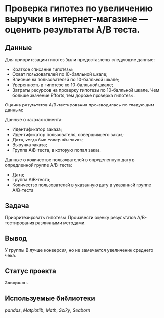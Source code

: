 # Проверка гипотез по увеличению выручки в интернет-магазине — оценить результаты A/B теста.

## Данные

Для приоритезации гипотез были предоставлены следующие данные:

- Краткое описание гипотезы;
- Охват пользователей по 10-балльной шкале;
- Влияние на пользователей по 10-балльной шкале;
- Уверенность в гипотезе по 10-балльной шкале;
- Затраты ресурсов на проверку гипотезы по 10-балльной шкале. Чем больше значение Efforts, тем дороже проверка гипотезы.

Оценка результатов А/В-тестирования производилась по следующим данным:

Данные о заказах клиента:

- Идентификатор заказа;
- Идентификатор пользователя, совершившего заказ;
- Дата, когда был совершён заказ;
- Выручка заказа;
- Группа A/B-теста, в которую попал заказ.

Данные о количестве пользователей в определенную дату в опредленной группе A/B-теста:

- Дата;
- Группа A/B-теста;
- Количество пользователей в указанную дату в указанной группе A/B-теста

## Задача

Приоритезировать гипотезы. Произвести оценку результатов A/B-тестирования различными методами.

## Вывод

У группы B лучше конверсия, но не замечается увеличение среднего чека.

## Статус проекта

Завершен.

## Используемые библиотеки
*pandas*, *Matplotlib*, *Math*, *SciPy*, *Seaborn*
